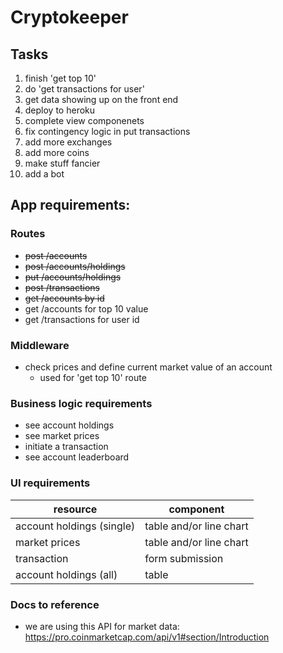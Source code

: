 # Cryptokeeper

## Tasks

1. finish 'get top 10'
1. do 'get transactions for user'
1. get data showing up on the front end
1. deploy to heroku
1. complete view componenets
1. fix contingency logic in put transactions
1. add more exchanges
1. add more coins
1. make stuff fancier
1. add a bot

## App requirements:

### Routes

* ~~post /accounts~~
* ~~post /accounts/holdings~~
* ~~put /accounts/holdings~~
* ~~post /transactions~~
* ~~get /accounts by id~~
* get /accounts for top 10 value
* get /transactions for user id

### Middleware

* check prices and define current market value of an account
    * used for 'get top 10' route

### Business logic requirements

* see account holdings
* see market prices
* initiate a transaction
* see account leaderboard

### UI requirements

|resource|component|
|--------|---------|
|account holdings (single)|table and/or line chart|
|market prices|table and/or line chart|
|transaction|form submission|
|account holdings (all)|table|


### Docs to reference

* we are using this API for market data: https://pro.coinmarketcap.com/api/v1#section/Introduction
